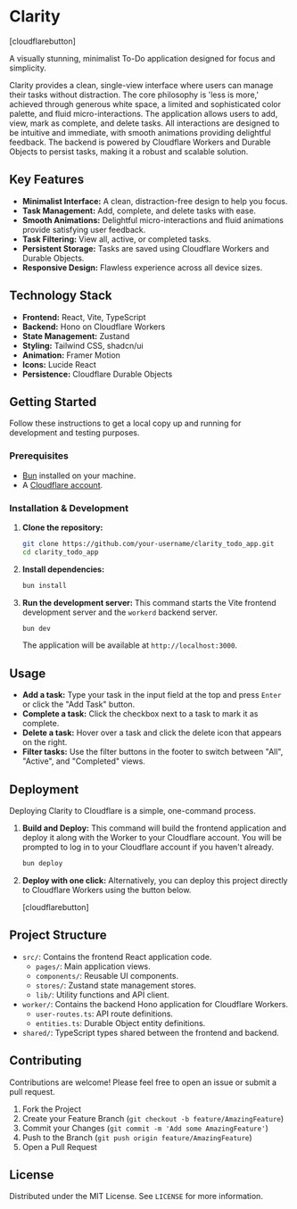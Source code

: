 # Clarity

[cloudflarebutton]

A visually stunning, minimalist To-Do application designed for focus and simplicity.

Clarity provides a clean, single-view interface where users can manage their tasks without distraction. The core philosophy is 'less is more,' achieved through generous white space, a limited and sophisticated color palette, and fluid micro-interactions. The application allows users to add, view, mark as complete, and delete tasks. All interactions are designed to be intuitive and immediate, with smooth animations providing delightful feedback. The backend is powered by Cloudflare Workers and Durable Objects to persist tasks, making it a robust and scalable solution.

## Key Features

-   **Minimalist Interface:** A clean, distraction-free design to help you focus.
-   **Task Management:** Add, complete, and delete tasks with ease.
-   **Smooth Animations:** Delightful micro-interactions and fluid animations provide satisfying user feedback.
-   **Task Filtering:** View all, active, or completed tasks.
-   **Persistent Storage:** Tasks are saved using Cloudflare Workers and Durable Objects.
-   **Responsive Design:** Flawless experience across all device sizes.

## Technology Stack

-   **Frontend:** React, Vite, TypeScript
-   **Backend:** Hono on Cloudflare Workers
-   **State Management:** Zustand
-   **Styling:** Tailwind CSS, shadcn/ui
-   **Animation:** Framer Motion
-   **Icons:** Lucide React
-   **Persistence:** Cloudflare Durable Objects

## Getting Started

Follow these instructions to get a local copy up and running for development and testing purposes.

### Prerequisites

-   [Bun](https://bun.sh/) installed on your machine.
-   A [Cloudflare account](https://dash.cloudflare.com/sign-up).

### Installation & Development

1.  **Clone the repository:**
    ```bash
    git clone https://github.com/your-username/clarity_todo_app.git
    cd clarity_todo_app
    ```

2.  **Install dependencies:**
    ```bash
    bun install
    ```

3.  **Run the development server:**
    This command starts the Vite frontend development server and the `workerd` backend server.
    ```bash
    bun dev
    ```
    The application will be available at `http://localhost:3000`.

## Usage

-   **Add a task:** Type your task in the input field at the top and press `Enter` or click the "Add Task" button.
-   **Complete a task:** Click the checkbox next to a task to mark it as complete.
-   **Delete a task:** Hover over a task and click the delete icon that appears on the right.
-   **Filter tasks:** Use the filter buttons in the footer to switch between "All", "Active", and "Completed" views.

## Deployment

Deploying Clarity to Cloudflare is a simple, one-command process.

1.  **Build and Deploy:**
    This command will build the frontend application and deploy it along with the Worker to your Cloudflare account. You will be prompted to log in to your Cloudflare account if you haven't already.
    ```bash
    bun deploy
    ```

2.  **Deploy with one click:**
    Alternatively, you can deploy this project directly to Cloudflare Workers using the button below.

    [cloudflarebutton]

## Project Structure

-   `src/`: Contains the frontend React application code.
    -   `pages/`: Main application views.
    -   `components/`: Reusable UI components.
    -   `stores/`: Zustand state management stores.
    -   `lib/`: Utility functions and API client.
-   `worker/`: Contains the backend Hono application for Cloudflare Workers.
    -   `user-routes.ts`: API route definitions.
    -   `entities.ts`: Durable Object entity definitions.
-   `shared/`: TypeScript types shared between the frontend and backend.

## Contributing

Contributions are welcome! Please feel free to open an issue or submit a pull request.

1.  Fork the Project
2.  Create your Feature Branch (`git checkout -b feature/AmazingFeature`)
3.  Commit your Changes (`git commit -m 'Add some AmazingFeature'`)
4.  Push to the Branch (`git push origin feature/AmazingFeature`)
5.  Open a Pull Request

## License

Distributed under the MIT License. See `LICENSE` for more information.